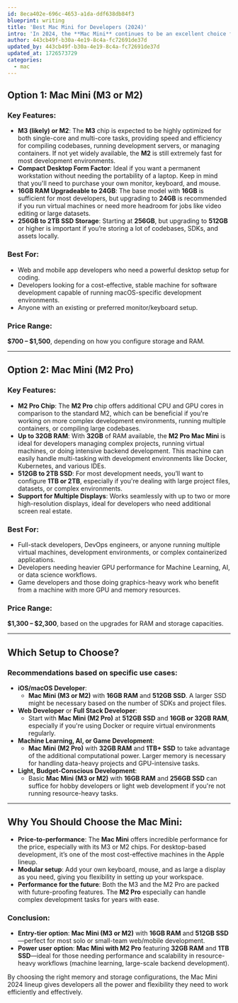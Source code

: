 ```yaml
---
id: 8eca402e-696c-4653-a1da-ddf638db84f3
blueprint: writing
title: 'Best Mac Mini for Developers (2024)'
intro: 'In 2024, the **Mac Mini** continues to be an excellent choice for developers who prefer a desktop computer over a laptop. The **Mac Mini** provides...'
author: 443cb49f-b30a-4e19-8c4a-fc72691de37d
updated_by: 443cb49f-b30a-4e19-8c4a-fc72691de37d
updated_at: 1726573729
categories:
  - mac
---
```

## Option 1: Mac Mini (M3 or M2)

### Key Features:
- **M3 (likely) or M2**: The **M3** chip is expected to be highly optimized for both single-core and multi-core tasks, providing speed and efficiency for compiling codebases, running development servers, or managing containers. If not yet widely available, the **M2** is still extremely fast for most development environments.
- **Compact Desktop Form Factor**: Ideal if you want a permanent workstation without needing the portability of a laptop. Keep in mind that you'll need to purchase your own monitor, keyboard, and mouse.
- **16GB RAM Upgradeable to 24GB**: The base model with **16GB** is sufficient for most developers, but upgrading to **24GB** is recommended if you run virtual machines or need more headroom for jobs like video editing or large datasets.
- **256GB to 2TB SSD Storage**: Starting at **256GB**, but upgrading to **512GB** or higher is important if you’re storing a lot of codebases, SDKs, and assets locally.

### Best For:
- Web and mobile app developers who need a powerful desktop setup for coding.
- Developers looking for a cost-effective, stable machine for software development capable of running macOS-specific development environments.
- Anyone with an existing or preferred monitor/keyboard setup.

### Price Range:
**$700 – $1,500**, depending on how you configure storage and RAM.

---

## Option 2: Mac Mini (M2 Pro)

### Key Features:
- **M2 Pro Chip**: The **M2 Pro** chip offers additional CPU and GPU cores in comparison to the standard M2, which can be beneficial if you're working on more complex development environments, running multiple containers, or compiling large codebases.
- **Up to 32GB RAM**: With **32GB** of RAM available, the **M2 Pro Mac Mini** is ideal for developers managing complex projects, running virtual machines, or doing intensive backend development. This machine can easily handle multi-tasking with development environments like Docker, Kubernetes, and various IDEs.
- **512GB to 2TB SSD**: For most development needs, you’ll want to configure **1TB or 2TB**, especially if you're dealing with large project files, datasets, or complex environments.
- **Support for Multiple Displays**: Works seamlessly with up to two or more high-resolution displays, ideal for developers who need additional screen real estate.

### Best For:
- Full-stack developers, DevOps engineers, or anyone running multiple virtual machines, development environments, or complex containerized applications.
- Developers needing heavier GPU performance for Machine Learning, AI, or data science workflows.
- Game developers and those doing graphics-heavy work who benefit from a machine with more GPU and memory resources.

### Price Range:
**$1,300 – $2,300**, based on the upgrades for RAM and storage capacities.

---

## Which Setup to Choose?

### Recommendations based on specific use cases:
  - **iOS/macOS Developer**:
    - **Mac Mini (M3 or M2)** with **16GB RAM** and **512GB SSD**. A larger SSD might be necessary based on the number of SDKs and project files.
  - **Web Developer** or **Full Stack Developer**:
    - Start with **Mac Mini (M2 Pro)** at **512GB SSD** and **16GB or 32GB RAM**, especially if you're using Docker or require virtual environments regularly.
  - **Machine Learning, AI, or Game Development**:
    - **Mac Mini (M2 Pro)** with **32GB RAM** and **1TB+ SSD** to take advantage of the additional computational power. Larger memory is necessary for handling data-heavy projects and GPU-intensive tasks.
  - **Light, Budget-Conscious Development**:
    - Basic **Mac Mini (M3 or M2)** with **16GB RAM** and **256GB SSD** can suffice for hobby developers or light web development if you're not running resource-heavy tasks.

---

## Why You Should Choose the Mac Mini:
- **Price-to-performance**: The **Mac Mini** offers incredible performance for the price, especially with its M3 or M2 chips. For desktop-based development, it’s one of the most cost-effective machines in the Apple lineup.
- **Modular setup**: Add your own keyboard, mouse, and as large a display as you need, giving you flexibility in setting up your workspace.
- **Performance for the future**: Both the M3 and the M2 Pro are packed with future-proofing features. The **M2 Pro** especially can handle complex development tasks for years with ease.

### Conclusion:
- **Entry-tier option**: **Mac Mini (M3 or M2)** with **16GB RAM** and **512GB SSD**—perfect for most solo or small-team web/mobile development.
- **Power user option**: **Mac Mini with M2 Pro** featuring **32GB RAM** and **1TB SSD**—ideal for those needing performance and scalability in resource-heavy workflows (machine learning, large-scale backend development).

By choosing the right memory and storage configurations, the Mac Mini 2024 lineup gives developers all the power and flexibility they need to work efficiently and effectively.